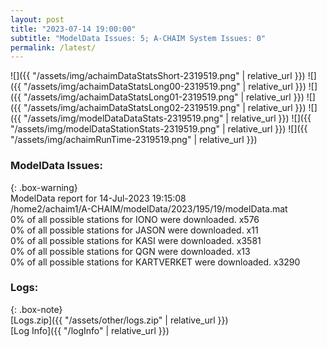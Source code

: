 ```yaml
---
layout: post
title: "2023-07-14 19:00:00"
subtitle: "ModelData Issues: 5; A-CHAIM System Issues: 0"
permalink: /latest/
---
```


![]({{ "/assets/img/achaimDataStatsShort-2319519.png" | relative_url }})
![]({{ "/assets/img/achaimDataStatsLong00-2319519.png" | relative_url }})
![]({{ "/assets/img/achaimDataStatsLong01-2319519.png" | relative_url }})
![]({{ "/assets/img/achaimDataStatsLong02-2319519.png" | relative_url }})
![]({{ "/assets/img/modelDataDataStats-2319519.png" | relative_url }})
![]({{ "/assets/img/modelDataStationStats-2319519.png" | relative_url }})
![]({{ "/assets/img/achaimRunTime-2319519.png" | relative_url }})


### ModelData Issues:  
  
{: .box-warning}  
 ModelData report for 14-Jul-2023 19:15:08   
 /home2/achaim1/A-CHAIM/modelData/2023/195/19/modelData.mat   
 0% of all possible stations for IONO were downloaded. x576   
 0% of all possible stations for JASON were downloaded. x11   
 0% of all possible stations for KASI were downloaded. x3581   
 0% of all possible stations for QGN were downloaded. x13   
 0% of all possible stations for KARTVERKET were downloaded. x3290   
  


### Logs:  
  
{: .box-note}  
[Logs.zip]({{ "/assets/other/logs.zip" | relative_url }})  
[Log Info]({{ "/logInfo" | relative_url }})  

